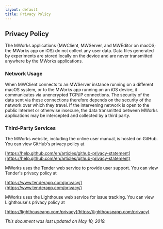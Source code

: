 ```yaml
---
layout: default
title: Privacy Policy
---
```


## Privacy Policy ##

The MWorks applications (MWClient, MWServer, and MWEditor on macOS; the MWorks app on iOS) do not collect any user data.  Data files generated by experiments are stored locally on the device and are never transmitted anywhere by the MWorks applications.

### Network Usage ###

When MWClient connects to an MWServer instance running on a different macOS system, or to the MWorks app running on an iOS device, it communicates via unencrypted TCP/IP connections.  The security of the data sent via these connections therefore depends on the security of the network over which they travel.  If the intervening network is open to the public Internet or otherwise insecure, the data transmitted between MWorks applications may be intercepted and collected by a third party.

### Third-Party Services ###

The MWorks website, including the online user manual, is hosted on GitHub.  You can view GitHub's privacy policy at

[https://help.github.com/en/articles/github-privacy-statement](https://help.github.com/en/articles/github-privacy-statement)

MWorks uses the Tender web service to provide user support.  You can view Tender's privacy policy at

[https://www.tenderapp.com/privacy/](https://www.tenderapp.com/privacy/)

MWorks uses the Lighthouse web service for issue tracking.  You can view Lighthouse's privacy policy at

[https://lighthouseapp.com/privacy](https://lighthouseapp.com/privacy)

*This document was last updated on May 10, 2019.*
